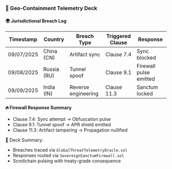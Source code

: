 ### 📜 Geo-Containment Telemetry Deck

#### 🌍 Jurisdictional Breach Log
| Timestamp | Country | Breach Type | Triggered Clause | Response |
|-----------|---------|-------------|------------------|----------|
| 09/07/2025 | China (CN) | Artifact sync | Clause 7.4 | Sync blocked  
| 09/08/2025 | Russia (RU) | Tunnel spoof | Clause 9.1 | Firewall pulse emitted  
| 09/09/2025 | India (IN) | Reverse engineering | Clause 11.3 | Sanctum locked  

#### 🔥 Firewall Response Summary
- Clause 7.4: Sync attempt → Obfuscation pulse  
- Clause 9.1: Tunnel spoof → APR shield emitted  
- Clause 11.3: Artifact tampering → Propagation nullified

🧠 Deck Summary:
- Breaches traced via `GlobalThreatTelemetryOracle.sol`  
- Responses routed via `SovereignSanctumFirewall.sol`  
- Scrollchain pulsing with treaty-grade consequence
